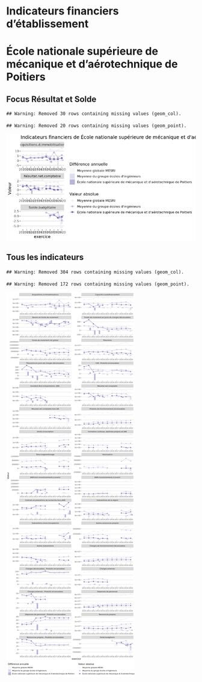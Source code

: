 Indicateurs financiers d’établissement
================

# École nationale supérieure de mécanique et d’aérotechnique de Poitiers

## Focus Résultat et Solde

    ## Warning: Removed 30 rows containing missing values (geom_col).

    ## Warning: Removed 20 rows containing missing values (geom_point).

![](école_nationale_supérieure_de_mécanique_et_d_aérotechnique_de_poitiers_files/figure-gfm/etab.focus-1.png)<!-- -->

## Tous les indicateurs

    ## Warning: Removed 304 rows containing missing values (geom_col).

    ## Warning: Removed 172 rows containing missing values (geom_point).

![](école_nationale_supérieure_de_mécanique_et_d_aérotechnique_de_poitiers_files/figure-gfm/etab-1.png)<!-- -->

